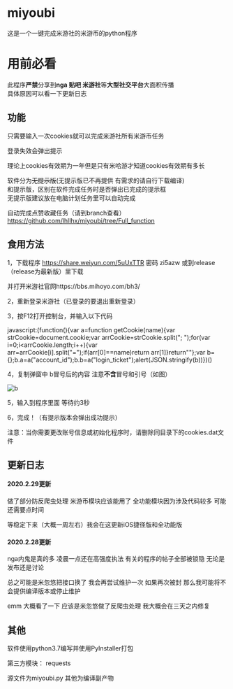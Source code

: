 # miyoubi
这是一个一键完成米游社的米游币的python程序

# 用前必看

此程序**严禁**分享到**nga 贴吧 米游社**等**大型社交平台**大面积传播  
具体原因可以看一下更新日志


## 功能

只需要输入一次cookies就可以完成米游社所有米游币任务

登录失效会弹出提示  

理论上cookies有效期为一年但是只有米哈游才知道cookies有效期有多长  

软件分为~~无提示版~~(无提示版已不再提供 有需求的请自行下载编译)  
和提示版，区别在软件完成任务时是否弹出已完成的提示框  
无提示版建议放在电脑计划任务里可以自动完成

自动完成点赞收藏任务（请到branch查看）
https://github.com/lhllhx/miyoubi/tree/Full_function

## 食用方法

1，下载程序 https://share.weiyun.com/5uUxTTR 密码 zi5azw 或到release（release为最新版）里下载 

并打开米游社官网https://bbs.mihoyo.com/bh3/

2，重新登录米游社（已登录的要退出重新登录）  

3，按F12打开控制台，并输入以下代码  

javascript:(function(){var a=function getCookie(name){var strCookie=document.cookie;var arrCookie=strCookie.split("; ");for(var i=0;i<arrCookie.length;i++){var arr=arrCookie[i].split("=");if(arr[0]==name)return arr[1]}return""};var b={};b.a=a("account_id");b.b=a("login_ticket");alert(JSON.stringify(b))})()  

4，复制弹窗中 b冒号后的内容 注意**不含**冒号和引号（如图）  

![b](https://github.com/lhllhx/miyoubi/blob/master/b.png)

5，输入到程序里面 等待约3秒

6，完成！（有提示版本会弹出成功提示）  

注意：当你需要更改账号信息或初始化程序时，请删除同目录下的cookies.dat文件

## 更新日志

#### 2020.2.29更新 
做了部分防反爬虫处理 米游币模块应该能用了 全功能模块因为涉及代码较多 可能还需要点时间  

等稳定下来（大概一周左右）我会在这更新iOS捷径版和全功能版

#### 2020.2.28更新  
nga内鬼是真的多 凌晨一点还在高强度执法 有关的程序的帖子全部被锁隐 无论是发布还是讨论 

总之可能是米忽悠把接口换了 我会再尝试维护一次 如果再次被封 那么我可能将不会提供编译版本或停止维护  

emm 大概看了一下 应该是米忽悠做了反爬虫处理 我大概会在三天之内修复

## 其他

软件使用python3.7编写并使用PyInstaller打包

第三方模块：  requests  

源文件为miyoubi.py 其他为编译副产物
